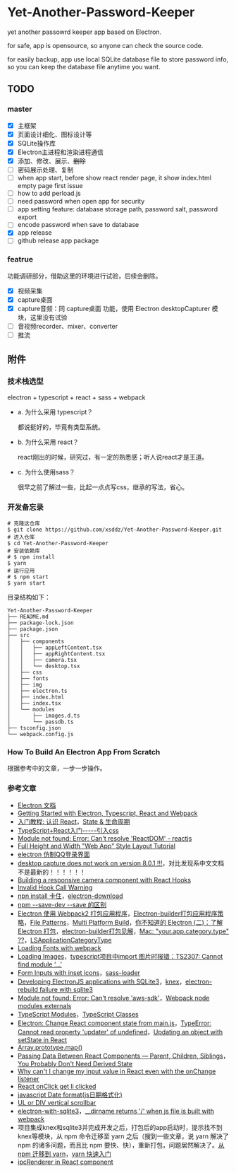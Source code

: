 
# Yet-Another-Password-Keeper

yet another passowrd keeper app based on Electron.

for safe, app is opensource, so anyone can check the source code.

for easily backup, app use local SQLite database file to store password info, so you can keep the database file anytime you want.

## TODO

### master

+ [x] 主框架
+ [x] 页面设计细化、图标设计等
+ [x] SQLite操作库
+ [x] Electron主进程和渲染进程通信
+ [x] 添加、修改、展示、~~删除~~
+ [ ] 密码展示处理、复制
+ [ ] when app start, before show react render page, it show index.html empty page first issue 
+ [ ] how to add perload.js
+ [ ] need password when open app for security
+ [ ] app setting feature: database storage path, password salt, password export
+ [ ] encode password when save to database
+ [x] app release
+ [ ] github release app package

### featrue

功能调研部分，借助这里的环境进行试验，后续会删除。

+ [x] 视频采集
+ [x] capture桌面
+ [x] capture音频：同 capture桌面 功能，使用 Electron desktopCapturer 模块，这里没有试验
+ [ ] 音视频recorder、mixer、converter
+ [ ] 推流

## 附件

### 技术栈选型

electron + typescript + react + sass + webpack

+ a. 为什么采用 typescript？

  都说挺好的，毕竟有类型系统。

+ b. 为什么采用 react？

  react刚出的时候，研究过，有一定的熟悉感；听人说react才是王道。

+ c. 为什么使用sass？

  很早之前了解过一些，比起一点点写css，继承的写法，省心。

### 开发备忘录

```
# 克隆这仓库
$ git clone https://github.com/xsddz/Yet-Another-Password-Keeper.git
# 进入仓库
$ cd Yet-Another-Password-Keeper
# 安装依赖库
# $ npm install
$ yarn
# 运行应用
# $ npm start
$ yarn start
```

目录结构如下：

```
Yet-Another-Password-Keeper
├── README.md
├── package-lock.json
├── package.json
├── src
│   ├── components
│   │   ├── appLeftContent.tsx
│   │   ├── appRightContent.tsx
│   │   ├── camera.tsx
│   │   └── desktop.tsx
│   ├── css
│   ├── fonts
│   ├── img
│   ├── electron.ts
│   ├── index.html
│   ├── index.tsx
│   └── modules
│       ├── images.d.ts
│       └── passdb.ts
├── tsconfig.json
└── webpack.config.js
```

### How To Build An Electron App From Scratch

根据参考中的文章，一步一步操作。

### 参考文章

+ [Electron 文档](https://www.electronjs.org/docs)
+ [Getting Started with Electron, Typescript, React and Webpack](https://www.sitepen.com/blog/getting-started-with-electron-typescript-react-and-webpack/)
+ [入门教程: 认识 React](https://zh-hans.reactjs.org/tutorial/tutorial.html#inspecting-the-starter-code)，[State & 生命周期](https://zh-hans.reactjs.org/docs/state-and-lifecycle.html)
+ [TypeScript+React入门-----引入css](https://segmentfault.com/a/1190000017404282)
+ [Module not found: Error: Can't resolve 'ReactDOM' - reactjs](https://html.developreference.com/article/11455919/Module+not+found%3A+Error%3A+Can%27t+resolve+%27ReactDOM%27)
+ [Full Height and Width "Web App" Style Layout Tutorial](https://www.youtube.com/watch?v=Nx0aYVwhwqQ&list=PLE4oxngl2zsozlg65XoNogjhCtGE742JV&index=3&t=0s)
+ [electron 仿制QQ登录界面](https://segmentfault.com/a/1190000016763275)
+ [desktop capture does not work on version 8.0.1 !!!](https://github.com/electron/electron/issues/22391)，对比发现系中文文档不是最新的！！！！！！
+ [Building a responsive camera component with React Hooks](https://blog.logrocket.com/responsive-camera-component-react-hooks/)
+ [Invalid Hook Call Warning](https://reactjs.org/warnings/invalid-hook-call-warning.html)
+ [npn install 卡住](https://github.com/electron/electron/issues/20841)，[electron-download](https://www.npmjs.com/package/electron-download)
+ [npm --save-dev --save 的区别](https://segmentfault.com/a/1190000010686415)
+ [Electron 使用 Webpack2 打包应用程序](https://www.jianshu.com/p/fa54b3325fb1)，[Electron-builder打包应用程序策略](https://www.cnblogs.com/leejay6567/p/10092962.html)，[File Patterns](https://www.electron.build/file-patterns)，[Multi Platform Build](https://www.electron.build/multi-platform-build)，[你不知道的 Electron (二)：了解 Electron 打包](https://imweb.io/topic/5b6817b5f6734fdf12b4b09c)，[electron-builder打包见解](https://segmentfault.com/a/1190000016695922)，[Mac: "your.app.category.type" ??](https://github.com/electron-userland/electron-builder/issues/836)，[LSApplicationCategoryType](https://developer.apple.com/library/archive/documentation/General/Reference/InfoPlistKeyReference/Articles/LaunchServicesKeys.html#//apple_ref/doc/uid/TP40009250-SW8)
+ [Loading Fonts with webpack](https://chriscourses.com/blog/loading-fonts-webpack)
+ [Loading Images](https://webpack.js.org/guides/asset-management/#loading-images)，[typescript项目中import 图片时报错：TS2307: Cannot find module ‘...’](https://www.cnblogs.com/chen-cong/p/10445635.html)
+ [Form Inputs with inset icons](https://github.com/connors/photon/issues/14)，[sass-loader](https://webpack.js.org/loaders/sass-loader/)
+ [Developing ElectronJS applications with SQLite3](https://www.youtube.com/watch?v=c76FTxLRwAw)，[knex](http://knexjs.org/#Installation)，[electron-rebuild failure with sqlite3](https://github.com/electron/electron-rebuild/issues/204)
+ [Module not found: Error: Can't resolve 'aws-sdk'](https://github.com/webpack/webpack/issues/8400)，[Webpack node modules externals](https://www.npmjs.com/package/webpack-node-externals)
+ [TypeScript Modules](https://www.typescriptlang.org/docs/handbook/modules.html)，[TypeScript Classes](https://www.typescriptlang.org/docs/handbook/classes.html)
+ [Electron: Change React component state from main.js](https://stackoverflow.com/questions/47440798/electron-change-react-component-state-from-main-js)，[TypeError: Cannot read property 'updater' of undefined](https://github.com/facebook/react/issues/9654)，[Updating an object with setState in React](https://stackoverflow.com/questions/43638938/updating-an-object-with-setstate-in-react)
+ [Array.prototype.map()](https://developer.mozilla.org/en-US/docs/Web/JavaScript/Reference/Global_Objects/Array/map)
+ [Passing Data Between React Components — Parent, Children, Siblings](https://towardsdatascience.com/passing-data-between-react-components-parent-children-siblings-a64f89e24ecf)，[You Probably Don't Need Derived State](https://reactjs.org/blog/2018/06/07/you-probably-dont-need-derived-state.html)
+ [Why can't I change my input value in React even with the onChange listener](https://stackoverflow.com/questions/41736213/why-cant-i-change-my-input-value-in-react-even-with-the-onchange-listener)
+ [React onClick get li clicked](https://www.freecodecamp.org/forum/t/react-onclick-get-li-clicked-solved/68112)
+ [javascript Date format(js日期格式化)](https://www.cnblogs.com/zhangpengshou/archive/2012/07/19/2599053.html)
+ [UL or DIV vertical scrollbar](https://stackoverflow.com/questions/4102832/ul-or-div-vertical-scrollbar/4102846)
+ [electron-with-sqlite3](https://github.com/tarikguney/electron-with-sqlite3/blob/master/index.js)，[__dirname returns '/' when js file is built with webpack](https://github.com/webpack/webpack/issues/1599#issuecomment-186841345)
+ 项目集成knex和sqlite3并完成开发之后，打包后的app启动时，提示找不到knex等模块，从 npm 命令迁移至 yarn 之后（搜到一些文章，说 yarn 解决了 npm 的诸多问题，而且比 npm 要快、快），重新打包，问题居然解决了。[从 npm 迁移到 yarn](https://classic.yarnpkg.com/zh-Hans/docs/migrating-from-npm/)，[yarn 快速入门](https://yarn.bootcss.com/docs/getting-started/)
+ [ipcRenderer in React component](https://stackoverflow.com/questions/41156945/ipcrenderer-in-react-component-constructor)

